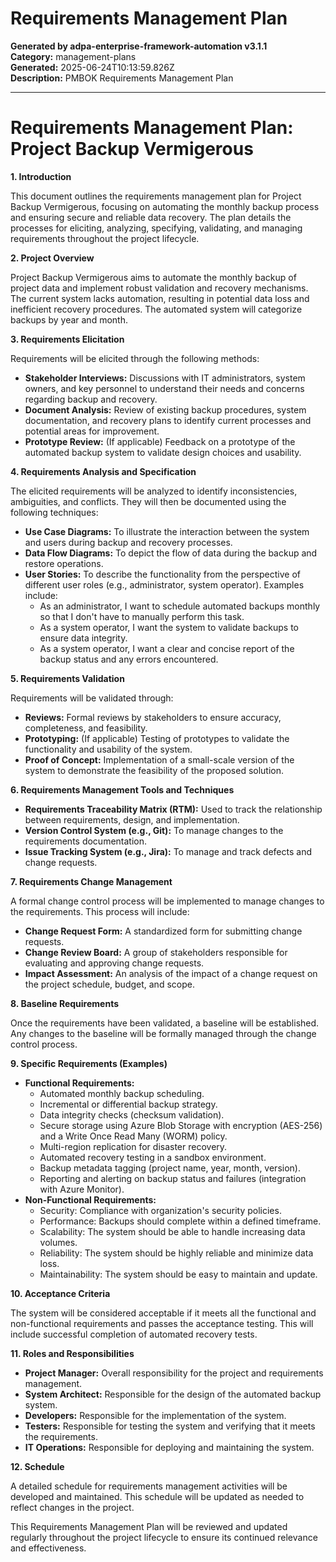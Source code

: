 # Requirements Management Plan

**Generated by adpa-enterprise-framework-automation v3.1.1**  
**Category:** management-plans  
**Generated:** 2025-06-24T10:13:59.826Z  
**Description:** PMBOK Requirements Management Plan

---

# Requirements Management Plan: Project Backup Vermigerous

**1. Introduction**

This document outlines the requirements management plan for Project Backup Vermigerous, focusing on automating the monthly backup process and ensuring secure and reliable data recovery.  The plan details the processes for eliciting, analyzing, specifying, validating, and managing requirements throughout the project lifecycle.

**2. Project Overview**

Project Backup Vermigerous aims to automate the monthly backup of project data and implement robust validation and recovery mechanisms. The current system lacks automation, resulting in potential data loss and inefficient recovery procedures.  The automated system will categorize backups by year and month.

**3. Requirements Elicitation**

Requirements will be elicited through the following methods:

* **Stakeholder Interviews:** Discussions with IT administrators, system owners, and key personnel to understand their needs and concerns regarding backup and recovery.
* **Document Analysis:** Review of existing backup procedures, system documentation, and recovery plans to identify current processes and potential areas for improvement.
* **Prototype Review:** (If applicable) Feedback on a prototype of the automated backup system to validate design choices and usability.

**4. Requirements Analysis and Specification**

The elicited requirements will be analyzed to identify inconsistencies, ambiguities, and conflicts.  They will then be documented using the following techniques:

* **Use Case Diagrams:**  To illustrate the interaction between the system and users during backup and recovery processes.
* **Data Flow Diagrams:** To depict the flow of data during the backup and restore operations.
* **User Stories:** To describe the functionality from the perspective of different user roles (e.g., administrator, system operator).  Examples include:
    * As an administrator, I want to schedule automated backups monthly so that I don't have to manually perform this task.
    * As a system operator, I want the system to validate backups to ensure data integrity.
    * As a system operator, I want a clear and concise report of the backup status and any errors encountered.

**5. Requirements Validation**

Requirements will be validated through:

* **Reviews:** Formal reviews by stakeholders to ensure accuracy, completeness, and feasibility.
* **Prototyping:** (If applicable) Testing of prototypes to validate the functionality and usability of the system.
* **Proof of Concept:** Implementation of a small-scale version of the system to demonstrate the feasibility of the proposed solution.

**6. Requirements Management Tools and Techniques**

* **Requirements Traceability Matrix (RTM):** Used to track the relationship between requirements, design, and implementation.
* **Version Control System (e.g., Git):** To manage changes to the requirements documentation.
* **Issue Tracking System (e.g., Jira):** To manage and track defects and change requests.

**7. Requirements Change Management**

A formal change control process will be implemented to manage changes to the requirements.  This process will include:

* **Change Request Form:**  A standardized form for submitting change requests.
* **Change Review Board:** A group of stakeholders responsible for evaluating and approving change requests.
* **Impact Assessment:**  An analysis of the impact of a change request on the project schedule, budget, and scope.

**8. Baseline Requirements**

Once the requirements have been validated, a baseline will be established.  Any changes to the baseline will be formally managed through the change control process.

**9.  Specific Requirements (Examples)**

* **Functional Requirements:**
    * Automated monthly backup scheduling.
    * Incremental or differential backup strategy.
    * Data integrity checks (checksum validation).
    * Secure storage using Azure Blob Storage with encryption (AES-256) and a Write Once Read Many (WORM) policy.
    * Multi-region replication for disaster recovery.
    * Automated recovery testing in a sandbox environment.
    * Backup metadata tagging (project name, year, month, version).
    * Reporting and alerting on backup status and failures (integration with Azure Monitor).
* **Non-Functional Requirements:**
    * Security:  Compliance with organization's security policies.
    * Performance:  Backups should complete within a defined timeframe.
    * Scalability:  The system should be able to handle increasing data volumes.
    * Reliability:  The system should be highly reliable and minimize data loss.
    * Maintainability:  The system should be easy to maintain and update.

**10.  Acceptance Criteria**

The system will be considered acceptable if it meets all the functional and non-functional requirements and passes the acceptance testing.  This will include successful completion of automated recovery tests.

**11.  Roles and Responsibilities**

* **Project Manager:** Overall responsibility for the project and requirements management.
* **System Architect:** Responsible for the design of the automated backup system.
* **Developers:** Responsible for the implementation of the system.
* **Testers:** Responsible for testing the system and verifying that it meets the requirements.
* **IT Operations:** Responsible for deploying and maintaining the system.


**12.  Schedule**

A detailed schedule for requirements management activities will be developed and maintained.  This schedule will be updated as needed to reflect changes in the project.


This Requirements Management Plan will be reviewed and updated regularly throughout the project lifecycle to ensure its continued relevance and effectiveness.
